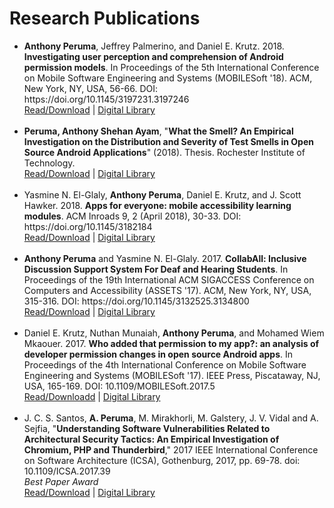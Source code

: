 # Research Publications

<ul>
<li>
<b>Anthony Peruma</b>, Jeffrey Palmerino, and Daniel E. Krutz. 2018. <b>Investigating user perception and comprehension of Android permission models</b>. In Proceedings of the 5th International Conference on Mobile Software Engineering and Systems (MOBILESoft '18). ACM, New York, NY, USA, 56-66. DOI: https://doi.org/10.1145/3197231.3197246
<br><a href="publications/2018_MobileSoft_InvestigatingUser.pdf" target="_blank">Read/Download</a> | <a href="https://dl.acm.org/citation.cfm?id=3197246" target="_blank">Digital Library</a>
</li>
<br>
<li>
<b>Peruma, Anthony Shehan Ayam</b>, "<b>What the Smell? An Empirical Investigation on the Distribution and Severity of Test Smells in Open Source Android Applications</b>" (2018). Thesis. Rochester Institute of Technology.
<br><a href="publications/2018_RIT_Thesis_What the Smell.pdf" target="_blank">Read/Download</a> | <a href="http://scholarworks.rit.edu/theses/9774/" target="_blank">Digital Library</a>
</li>
<br>
<li>
Yasmine N. El-Glaly, <b>Anthony Peruma</b>, Daniel E. Krutz, and J. Scott Hawker. 2018. <b>Apps for everyone: mobile accessibility learning modules</b>. ACM Inroads 9, 2 (April 2018), 30-33. DOI: https://doi.org/10.1145/3182184
<br><a href="publications/2018_InRoads_AppsForEveryone.pdf" target="_blank">Read/Download</a> | <a href="https://dl.acm.org/citation.cfm?doid=3211407.3182184" target="_blank">Digital Library</a>
</li>
<br>
<li>
<b>Anthony Peruma</b> and Yasmine N. El-Glaly. 2017. <b>CollabAll: Inclusive Discussion Support System For Deaf and Hearing Students</b>. In Proceedings of the 19th International ACM SIGACCESS Conference on Computers and Accessibility (ASSETS '17). ACM, New York, NY, USA, 315-316. DOI: https://doi.org/10.1145/3132525.3134800
<br><a href="publications/2017_ASSETS_CollabAllPoster.pdf" target="_blank">Read/Download</a> | <a href="https://dl.acm.org/citation.cfm?doid=3132525.3134800" target="_blank">Digital Library</a>
</li>
<br>
<li>
Daniel E. Krutz, Nuthan Munaiah, <b>Anthony Peruma</b>, and Mohamed Wiem Mkaouer. 2017. <b>Who added that permission to my app?: an analysis of developer permission changes in open source Android apps</b>. In Proceedings of the 4th International Conference on Mobile Software Engineering and Systems (MOBILESoft '17). IEEE Press, Piscataway, NJ, USA, 165-169. DOI: 10.1109/MOBILESoft.2017.5
<br><a href="publications/2017_MobileSoft_WhoAddedThatPermission.pdf" target="_blank">Read/Downloadd</a> | <a href="https://ieeexplore.ieee.org/document/7930201/" target="_blank">Digital Library</a>
</li>
<br>
<li>
J. C. S. Santos, <b>A. Peruma</b>, M. Mirakhorli, M. Galstery, J. V. Vidal and A. Sejfia, "<b>Understanding Software Vulnerabilities Related to Architectural Security Tactics: An Empirical Investigation of Chromium, PHP and Thunderbird</b>," 2017 IEEE International Conference on Software Architecture (ICSA), Gothenburg, 2017, pp. 69-78. doi: 10.1109/ICSA.2017.39
<br><em><i>Best Paper Award</i></em>
<br><a href="publications/2017_ICSA_UnderstandingSoftwareVulnerabilities.pdf" target="_blank">Read/Download</a> | <a href="https://dl.acm.org/citation.cfm?id=3104086.3104111" target="_blank">Digital Library</a>
</li>
</ul>


